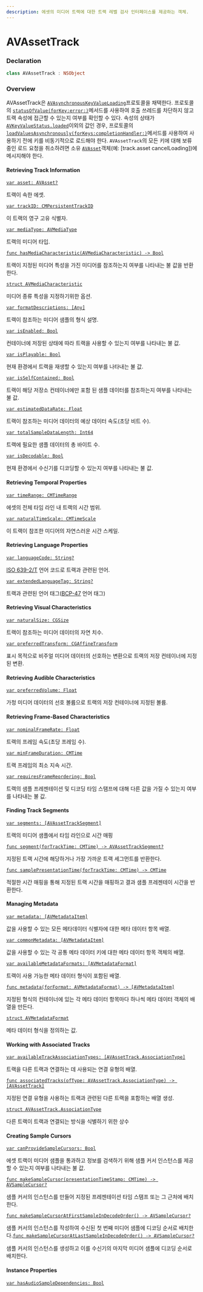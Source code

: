 ```yaml
---
description: 에셋의 미디어 트랙에 대한 트랙 레벨 검사 인터페이스를 제공하는 객체.
---
```


# AVAssetTrack

### Declaration

```swift
class AVAssetTrack : NSObject
```

### Overview

AVAssetTrack은 [`AVAsynchronousKeyValueLoading`](https://developer.apple.com/documentation/avfoundation/avasynchronouskeyvalueloading)프로토콜을 채택한다. 프로토콜의 [`statusOfValue(forKey:error:)`](https://developer.apple.com/documentation/avfoundation/avasynchronouskeyvalueloading/1386816-statusofvalue)메서드를 사용하여 호출 쓰레드를 차단하지 않고 트랙 속성에 접근할 수 있는지 여부를 확인할 수 있다. 속성의 상태가 [`AVKeyValueStatus.loaded`](https://developer.apple.com/documentation/avfoundation/avkeyvaluestatus/loaded)이외의 값인 경우, 프로토콜의 [`loadValuesAsynchronously(forKeys:completionHandler:)`](https://developer.apple.com/documentation/avfoundation/avasynchronouskeyvalueloading/1387321-loadvaluesasynchronously)메서드를 사용하여 사용하기 전에 키를 비동기적으로 로드해야 한다. `AVAssetTrack`의 모든 키에 대해 보류 중인 로드 요청을 취소하려면 소유 [`AVAsset`](https://developer.apple.com/documentation/avfoundation/avasset)객체\(예: \[track.asset cancelLoading\]\)에 메시지해야 한다.

#### Retrieving Track Information

[`var asset: AVAsset?`](https://developer.apple.com/documentation/avfoundation/avassettrack/1385611-asset)

트랙이 속한 에셋.

[`var trackID: CMPersistentTrackID`](https://developer.apple.com/documentation/avfoundation/avassettrack/1385799-trackid)

이 트랙의 영구 고유 식별자.

[`var mediaType: AVMediaType`](https://developer.apple.com/documentation/avfoundation/avassettrack/1385741-mediatype)

트랙의 미디어 타입.

[`func hasMediaCharacteristic(AVMediaCharacteristic) -> Bool`](https://developer.apple.com/documentation/avfoundation/avassettrack/1385847-hasmediacharacteristic)

트랙이 지정된 미디어 특성을 가진 미디어를 참조하는지 여부를 나타내는 불 값을 반환한다.

[`struct AVMediaCharacteristic`](https://developer.apple.com/documentation/avfoundation/avmediacharacteristic)

미디어 종류 특성을 지정하기위한 옵션.

[`var formatDescriptions: [Any]`](https://developer.apple.com/documentation/avfoundation/avassettrack/1386694-formatdescriptions)

트랙이 참조하는 미디어 샘플의 형식 설명.

[`var isEnabled: Bool`](https://developer.apple.com/documentation/avfoundation/avassettrack/1387546-isenabled)

컨테이너에 저장된 상태에 따라 트랙을 사용할 수 있는지 여부를 나타내는 불 값.

[`var isPlayable: Bool`](https://developer.apple.com/documentation/avfoundation/avassettrack/1388276-isplayable)

현재 환경에서 트랙을 재생할 수 있는지 여부를 나타내는 불 값.

[`var isSelfContained: Bool`](https://developer.apple.com/documentation/avfoundation/avassettrack/1387643-isselfcontained)

트랙이 해당 저장소 컨테이너에만 포함 된 샘플 데이터를 참조하는지 여부를 나타내는 불 값.

[`var estimatedDataRate: Float`](https://developer.apple.com/documentation/avfoundation/avassettrack/1389758-estimateddatarate)

트랙이 참조하는 미디어 데이터의 예상 데이터 속도\(초당 비트 수\).

[`var totalSampleDataLength: Int64`](https://developer.apple.com/documentation/avfoundation/avassettrack/1388900-totalsampledatalength)

트랙에 필요한 샘플 데이터의 총 바이트 수.

[`var isDecodable: Bool`](https://developer.apple.com/documentation/avfoundation/avassettrack/2887366-isdecodable)

현재 환경에서 수신기를 디코딩할 수 있는지 여부를 나타내는 불 값.

#### Retrieving Temporal Properties

[`var timeRange: CMTimeRange`](https://developer.apple.com/documentation/avfoundation/avassettrack/1388335-timerange)

에셋의 전체 타임 라인 내 트랙의 시간 범위.

[`var naturalTimeScale: CMTimeScale`](https://developer.apple.com/documentation/avfoundation/avassettrack/1389233-naturaltimescale)

이 트랙이 참조한 미디어의 자연스러운 시간 스케일.

#### Retrieving Language Properties

[`var languageCode: String?`](https://developer.apple.com/documentation/avfoundation/avassettrack/1388627-languagecode)

[ISO 639-2/T](http://www.loc.gov/standards/iso639-2/php/code_list.php) 언어 코드로 트랙과 관련된 언어.

[`var extendedLanguageTag: String?`](https://developer.apple.com/documentation/avfoundation/avassettrack/1389105-extendedlanguagetag)

트랙과 관련된 언어 태그\([BCP-47](https://tools.ietf.org/html/bcp47) 언어 태그\)

#### Retrieving Visual Characteristics

[`var naturalSize: CGSize`](https://developer.apple.com/documentation/avfoundation/avassettrack/1387724-naturalsize)

트랙이 참조하는 미디어 데이터의 자연 치수.

[`var preferredTransform: CGAffineTransform`](https://developer.apple.com/documentation/avfoundation/avassettrack/1389837-preferredtransform)

표시 목적으로 비주얼 미디어 데이터의 선호하는 변환으로 트랙의 저장 컨테이너에 지정된 변환.

#### Retrieving Audible Characteristics

[`var preferredVolume: Float`](https://developer.apple.com/documentation/avfoundation/avassettrack/1388832-preferredvolume)

가청 미디어 데이터의 선호 볼륨으로 트랙의 저장 컨테이너에 지정된 볼륨.

#### Retrieving Frame-Based Characteristics

[`var nominalFrameRate: Float`](https://developer.apple.com/documentation/avfoundation/avassettrack/1386182-nominalframerate)

트랙의 프레임 속도\(초당 프레임 수\).

[`var minFrameDuration: CMTime`](https://developer.apple.com/documentation/avfoundation/avassettrack/1388608-minframeduration)

트랙 프레임의 최소 지속 시간.

[`var requiresFrameReordering: Bool`](https://developer.apple.com/documentation/avfoundation/avassettrack/1390844-requiresframereordering)

트랙의 샘플 프레젠테이션 및 디코딩 타임 스탬프에 대해 다른 값을 가질 수 있는지 여부를 나타내는 불 값.

#### Finding Track Segments

[`var segments: [AVAssetTrackSegment]`](https://developer.apple.com/documentation/avfoundation/avassettrack/1390665-segments)

트랙의 미디어 샘플에서 타임 라인으로 시간 매핑

[`func segment(forTrackTime: CMTime) -> AVAssetTrackSegment?`](https://developer.apple.com/documentation/avfoundation/avassettrack/1387186-segment)

지정된 트랙 시간에 해당하거나 가장 가까운 트랙 세그먼트를 반환한다.

[`func samplePresentationTime(forTrackTime: CMTime) -> CMTime`](https://developer.apple.com/documentation/avfoundation/avassettrack/1388248-samplepresentationtime)

적절한 시간 매핑을 통해 지정된 트랙 시간을 매핑하고 결과 샘플 프레젠테이 시간을 반환한다.

#### Managing Metadata

[`var metadata: [AVMetadataItem]`](https://developer.apple.com/documentation/avfoundation/avassettrack/1389054-metadata)

값을 사용할 수 있는 모든 메타데이터 식별자에 대한 메타 데이터 항목 배열.

[`var commonMetadata: [AVMetadataItem]`](https://developer.apple.com/documentation/avfoundation/avassettrack/1390832-commonmetadata)

값을 사용할 수 있는 각 공통 메타 데이터 키에 대한 메타 데이터 항목 객체의 배열.

[`var availableMetadataFormats: [AVMetadataFormat]`](https://developer.apple.com/documentation/avfoundation/avassettrack/1385751-availablemetadataformats)

트랙이 사용 가능한 메타 데이터 형식이 포함된 배열.

[`func metadata(forFormat: AVMetadataFormat) -> [AVMetadataItem]`](https://developer.apple.com/documentation/avfoundation/avassettrack/1387921-metadata)

지정된 형식의 컨테이너에 있는 각 메타 데이터 항목마다 하나씩 메타 데이터 객체의 배열을 만든다.

[`struct AVMetadataFormat`](https://developer.apple.com/documentation/avfoundation/avmetadataformat)

메타 데이터 형식을 정의하는 값.

#### Working with Associated Tracks

[`var availableTrackAssociationTypes: [AVAssetTrack.AssociationType]`](https://developer.apple.com/documentation/avfoundation/avassettrack/1388065-availabletrackassociationtypes)

트랙을 다른 트랙과 연결하는 데 사용되는 연결 유형의 배열.

[`func associatedTracks(ofType: AVAssetTrack.AssociationType) -> [AVAssetTrack]`](https://developer.apple.com/documentation/avfoundation/avassettrack/1389251-associatedtracks)

지정된 연결 유형을 사용하는 트랙과 관련된 다른 트랙을 포함하는 배열 생성.

[`struct AVAssetTrack.AssociationType`](https://developer.apple.com/documentation/avfoundation/avassettrack/associationtype)

다른 트랙이 트랙과 연결되는 방식을 식별하기 위한 상수

#### Creating Sample Cursors

[`var canProvideSampleCursors: Bool`](https://developer.apple.com/documentation/avfoundation/avassettrack/1386692-canprovidesamplecursors)

에셋 트랙이 미디어 샘플을 통과하고 정보를 검색하기 위해 샘플 커서 인스턴스를 제공할 수 있는지 여부를 나타내는 불 값.

[`func makeSampleCursor(presentationTimeStamp: CMTime) -> AVSampleCursor?`](https://developer.apple.com/documentation/avfoundation/avassettrack/1390248-makesamplecursor)

샘플 커서의 인스턴스를 만들어 지정된 프레젠테이션 타임 스탬프 또는 그 근처에 배치한다.

[`func makeSampleCursorAtFirstSampleInDecodeOrder() -> AVSampleCursor?`](https://developer.apple.com/documentation/avfoundation/avassettrack/1387226-makesamplecursoratfirstsampleind)

샘플 커서의 인스턴스를 작성하여 수신된 첫 번째 미디어 샘플에 디코딩 순서로 배치한다.[`func makeSampleCursorAtLastSampleInDecodeOrder() -> AVSampleCursor?`](https://developer.apple.com/documentation/avfoundation/avassettrack/1386014-makesamplecursoratlastsampleinde)

샘플 커서의 인스턴스를 생성하고 이를 수신기의 마지막 미디어 샘플에 디코딩 순서로 배치한다.

#### Instance Properties

[`var hasAudioSampleDependencies: Bool`](https://developer.apple.com/documentation/avfoundation/avassettrack/3131265-hasaudiosampledependencies)

